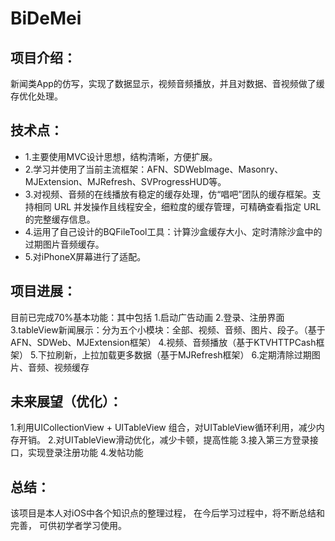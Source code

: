 # BiDeMei
## 项目介绍：
新闻类App的仿写，实现了数据显示，视频音频播放，并且对数据、音视频做了缓存优化处理。

## 技术点：
- 1.主要使用MVC设计思想，结构清晰，方便扩展。
- 2.学习并使用了当前主流框架：AFN、SDWebImage、Masonry、MJExtension、MJRefresh、SVProgressHUD等。
- 3.对视频、音频的在线播放有稳定的缓存处理，仿“唱吧”团队的缓存框架。支持相同 URL 并发操作且线程安全，细粒度的缓存管理，可精确查看指定 URL 的完整缓存信息。
- 4.运用了自己设计的BQFileTool工具：计算沙盒缓存大小、定时清除沙盒中的过期图片音频缓存。
- 5.对iPhoneX屏幕进行了适配。

## 项目进展：
目前已完成70%基本功能：其中包括
1.启动广告动画
2.登录、注册界面
3.tableView新闻展示：分为五个小模块：全部、视频、音频、图片、段子。（基于AFN、SDWeb、MJExtension框架）
4.视频、音频播放（基于KTVHTTPCash框架）
5.下拉刷新，上拉加载更多数据（基于MJRefresh框架）
6.定期清除过期图片、音频、视频缓存

## 未来展望（优化）：
1.利用UICollectionView + UITableView 组合，对UITableView循环利用，减少内存开销。
2.对UITableView滑动优化，减少卡顿，提高性能
3.接入第三方登录接口，实现登录注册功能
4.发帖功能

## 总结：
该项目是本人对iOS中各个知识点的整理过程，
在今后学习过程中，将不断总结和完善，
可供初学者学习使用。
